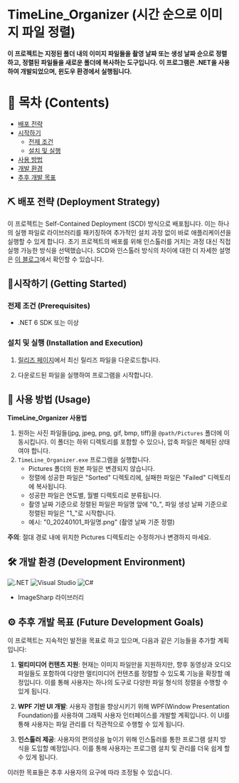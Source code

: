 # TimeLine_Organizer (시간 순으로 이미지 파일 정렬)

**이 프로젝트는 지정된 폴더 내의 이미지 파일들을 촬영 날짜 또는 생성 날짜 순으로 정렬하고, 정렬된 파일들을 새로운 폴더에 복사하는 도구입니다. 이 프로그램은 .NET을 사용하여 개발되었으며, 윈도우 환경에서 실행됩니다.**



# 📄 목차 (Contents)

- [배포 전략](#-배포-전략-deployment-strategy)
- [시작하기](#-시작하기-getting-started)
  - [전제 조건](#전제-조건-prerequisites)
  - [설치 및 실행](#설치-및-실행-installation-and-execution)
- [사용 방법](#-사용-방법-usage)
- [개발 환경](#-개발-환경-development-environment)
- [추후 개발 목표](#-추후-개발-목표--future-development-goals)



## ⛏ 배포 전략 (Deployment Strategy)

이 프로젝트는 Self-Contained Deployment (SCD) 방식으로 배포됩니다. 이는 하나의 실행 파일로 라이브러리를 패키징하여 추가적인 설치 과정 없이 바로 애플리케이션을 실행할 수 있게 합니다. 초기 프로젝트의 배포를 위해 인스톨러를 거치는 과정 대신 직접 실행 가능한 방식을 선택했습니다. SCD와 인스톨러 방식의 차이에 대한 더 자세한 설명은 [이 블로그](https://gameclientdevelop.tistory.com/37)에서 확인할 수 있습니다.



## 🎈시작하기 (Getting Started)

### 전제 조건 (Prerequisites)

- .NET 6 SDK 또는 이상

### 설치 및 실행 (Installation and Execution)

1. [릴리즈 페이지](https://github.com/devdeankang/TimeLine_Organizer/tree/Release)에서 최신 릴리즈 파일을 다운로드합니다.

2. 다운로드된 파일을 실행하여 프로그램을 시작합니다.

   

## 📜 사용 방법 (Usage)

**TimeLine_Organizer 사용법**

1. 원하는 사진 파일들(jpg, jpeg, png, gif, bmp, tiff)을 `@path/Pictures` 폴더에 이동시킵니다. 이 폴더는 하위 디렉토리를 포함할 수 있으나, 압축 파일은 해제된 상태여야 합니다.
2. `TimeLine_Organizer.exe` 프로그램을 실행합니다.
   - Pictures 폴더의 원본 파일은 변경되지 않습니다.
   - 정렬에 성공한 파일은 "Sorted" 디렉토리에, 실패한 파일은 "Failed" 디렉토리에 복사됩니다.
   - 성공한 파일은 연도별, 월별 디렉토리로 분류됩니다.
   - 촬영 날짜 기준으로 정렬된 파일은 파일명 앞에 "0_", 파일 생성 날짜 기준으로 정렬된 파일은 "1_"로 시작합니다.
   - 예시: "0_20240101_파일명.png" (촬영 날짜 기준 정렬)

**주의**: 절대 경로 내에 위치한 Pictures 디렉토리는 수정하거나 변경하지 마세요.



## 🛠 개발 환경 (Development Environment)

![.NET](https://img.shields.io/badge/.NET-512BD4?style=for-the-badge&logo=.net&logoColor=white) ![Visual Studio](https://img.shields.io/badge/Visual%20Studio-5C2D91?style=for-the-badge&logo=visual-studio&logoColor=white) ![C#](https://img.shields.io/badge/C%23-239120?style=for-the-badge&logo=c-sharp&logoColor=white)

- ImageSharp 라이브러리

  


## ⚙ 추후 개발 목표  (Future Development Goals)

이 프로젝트는 지속적인 발전을 목표로 하고 있으며, 다음과 같은 기능들을 추가할 계획입니다:

1. **멀티미디어 컨텐츠 지원**: 현재는 이미지 파일만을 지원하지만, 향후 동영상과 오디오 파일들도 포함하여 다양한 멀티미디어 컨텐츠를 정렬할 수 있도록 기능을 확장할 예정입니다. 이를 통해 사용자는 하나의 도구로 다양한 파일 형식의 정렬을 수행할 수 있게 됩니다.

2. **WPF 기반 UI 개발**: 사용자 경험을 향상시키기 위해 WPF(Window Presentation Foundation)를 사용하여 그래픽 사용자 인터페이스를 개발할 계획입니다. 이 UI를 통해 사용자는 파일 관리를 더 직관적으로 수행할 수 있게 됩니다.

3. **인스톨러 제공**: 사용자의 편의성을 높이기 위해 인스톨러를 통한 프로그램 설치 방식을 도입할 예정입니다. 이를 통해 사용자는 프로그램 설치 및 관리를 더욱 쉽게 할 수 있게 됩니다.

이러한 목표들은 추후 사용자의 요구에 따라 조정될 수 있습니다. 